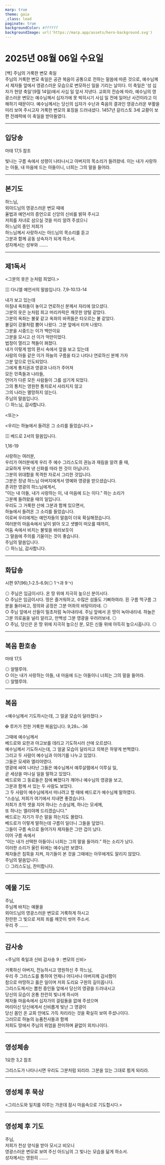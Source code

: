 ```yaml
---
marp: true
theme: gaia
_class: lead
paginate: true
backgroundColor: #ffffff
backgroundImage: url('https://marp.app/assets/hero-background.svg')
---
```


# 2025년 08월 06일 수요일

[백] 주님의 거룩한 변모 축일  
주님의 거룩한 변모 축일은 공관 복음이 공통으로 전하는 말씀에 따른 것으로, 예수님께서 제자들 앞에서 영광스러운 모습으로 변모하신 일을 기리는 날이다. 이 축일은 ‘성 십자가 현양 축일’(9월 14일)에서 사십 일 앞서 지낸다. 교회의 전승에 따라, 예수님의 영광스러운 변모는 예수님께서 십자가에 못 박히시기 사십 일 전에 일어난 사건이라고 이해하기 때문이다. 예수님께서는 당신의 십자가 수난과 죽음의 결과인 영광스러운 부활을 미리 보여 주시고자 거룩한 변모의 표징을 드러내셨다. 1457년 갈리스토 3세 교황이 보편 전례력에 이 축일을 받아들였다.




---

## 입당송

마태 17,5 참조

빛나는 구름 속에서 성령이 나타나시고 아버지의 목소리가 들려왔네. 이는 내가 사랑하는 아들, 내 마음에 드는 아들이니, 너희는 그의 말을 들어라.  
  


---

## 본기도

하느님,  
외아드님의 영광스러운 변모 때에  
율법과 예언서의 증언으로 신앙의 신비를 밝혀 주시고  
저희를 자녀로 삼으실 것을 미리 알려 주셨으니  
하느님의 종인 저희가  
하느님께서 사랑하시는 아드님의 목소리를 듣고  
그분과 함께 공동 상속자가 되게 하소서.  
성자께서는 성부와 …….  
  


---

## 제1독서

<그분의 옷은 눈처럼 희었다.>

▥ 다니엘 예언서의 말씀입니다. 7,9-10.13-14

내가 보고 있는데  
마침내 옥좌들이 놓이고 연로하신 분께서 자리에 앉으셨다.  
그분의 옷은 눈처럼 희고 머리카락은 깨끗한 양털 같았다.  
그분의 옥좌는 불꽃 같고 옥좌의 바퀴들은 타오르는 불 같았다.  
불길이 강물처럼 뿜어 나왔다. 그분 앞에서 터져 나왔다.  
그분을 시중드는 이가 백만이요  
그분을 모시고 선 이가 억만이었다.  
법정이 열리고 책들이 펴졌다.  
내가 이렇게 밤의 환시 속에서 앞을 보고 있는데  
사람의 아들 같은 이가 하늘의 구름을 타고 나타나 연로하신 분께 가자  
그분 앞으로 인도되었다.  
그에게 통치권과 영광과 나라가 주어져  
모든 민족들과 나라들,  
언어가 다른 모든 사람들이 그를 섬기게 되었다.  
그의 통치는 영원한 통치로서 사라지지 않고  
그의 나라는 멸망하지 않는다.  
주님의 말씀입니다.  
◎ 하느님, 감사합니다.  
  
<또는>  
  
<우리는 하늘에서 들려온 그 소리를 들었습니다.>  
  
  
▥ 베드로 2서의 말씀입니다.  
  
  
1,16-19  
  
사랑하는 여러분,  
우리가 여러분에게 우리 주 예수 그리스도의 권능과 재림을 알려 줄 때,  
교묘하게 꾸며 낸 신화를 따라 한 것이 아닙니다.  
그분의 위대함을 목격한 자로서 그리한 것입니다.  
그분은 정녕 하느님 아버지에게서 영예와 영광을 받으셨습니다.  
존귀한 영광의 하느님에게서,  
“이는 내 아들, 내가 사랑하는 이, 내 마음에 드는 이다.” 하는 소리가  
그분께 들려왔을 때의 일입니다.  
우리도 그 거룩한 산에 그분과 함께 있으면서,  
하늘에서 들려온 그 소리를 들었습니다.  
이로써 우리에게는 예언자들의 말씀이 더욱 확실해졌습니다.  
여러분의 마음속에서 날이 밝아 오고 샛별이 떠오를 때까지,  
어둠 속에서 비치는 불빛을 바라보듯이  
그 말씀에 주의를 기울이는 것이 좋습니다.  
주님의 말씀입니다.  
◎ 하느님, 감사합니다.  


---

## 화답송

시편 97(96),1-2.5-6.9(◎ 1ㄱ과 9ㄱ)

◎ 주님은 임금이시다. 온 땅 위에 지극히 높으신 분이시다.  
○ 주님은 임금이시다. 땅은 즐거워하고, 수많은 섬들도 기뻐하여라. 흰 구름 먹구름 그분을 둘러싸고, 정의와 공정은 그분 어좌의 바탕이라네. ◎  
○ 주님 앞에서 산들이 밀초처럼 녹아내리네. 주님 앞에서 온 땅이 녹아내리네. 하늘은 그분 의로움을 널리 알리고, 만백성 그분 영광을 우러러보네. ◎  
○ 주님, 당신은 온 땅 위에 지극히 높으신 분, 모든 신들 위에 아득히 높으시옵니다. ◎  
  


---

## 복음 환호송

마태 17,5

◎ 알렐루야.  
○ 이는 내가 사랑하는 아들, 내 마음에 드는 아들이니 너희는 그의 말을 들어라.  
◎ 알렐루야.  
  


---

## 복음

<예수님께서 기도하시는데, 그 얼굴 모습이 달라졌다.>

✠ 루카가 전한 거룩한 복음입니다. 9,28ㄴ-36

그때에 예수님께서  
베드로와 요한과 야고보를 데리고 기도하시러 산에 오르셨다.  
예수님께서 기도하시는데, 그 얼굴 모습이 달라지고 의복은 하얗게 번쩍였다.  
그리고 두 사람이 예수님과 이야기를 나누고 있었다.  
그들은 모세와 엘리야였다.  
영광에 싸여 나타난 그들은 예수님께서 예루살렘에서 이루실 일,  
곧 세상을 떠나실 일을 말하고 있었다.  
베드로와 그 동료들은 잠에 빠졌다가 깨어나 예수님의 영광을 보고,  
그분과 함께 서 있는 두 사람도 보았다.  
그 두 사람이 예수님에게서 떠나려고 할 때에 베드로가 예수님께 말하였다.  
“스승님, 저희가 여기에서 지내면 좋겠습니다.  
저희가 초막 셋을 지어 하나는 스승님께, 하나는 모세께,  
또 하나는 엘리야께 드리겠습니다.”  
베드로는 자기가 무슨 말을 하는지도 몰랐다.  
베드로가 이렇게 말하는데 구름이 일더니 그들을 덮었다.  
그들이 구름 속으로 들어가자 제자들은 그만 겁이 났다.  
이어 구름 속에서  
“이는 내가 선택한 아들이니 너희는 그의 말을 들어라.” 하는 소리가 났다.  
이러한 소리가 울린 뒤에는 예수님만 보였다.  
제자들은 침묵을 지켜, 자기들이 본 것을 그때에는 아무에게도 알리지 않았다.  
주님의 말씀입니다.  
◎ 그리스도님, 찬미합니다.  
  


---

## 예물 기도

주님,  
주님께 바치는 예물을  
외아드님의 영광스러운 변모로 거룩하게 하시고  
찬란한 그 빛으로 저희 죄를 깨끗이 씻어 주소서.  
우리 주 …….  
  


---

## 감사송

<주님의 축일과 신비 감사송 9 : 변모의 신비>

거룩하신 아버지, 전능하시고 영원하신 주 하느님,  
우리 주 그리스도를 통하여 언제나 어디서나 아버지께 감사함이  
참으로 마땅하고 옳은 일이며 저희 도리요 구원의 길이옵니다.  
그리스도께서는 뽑힌 증인들 앞에서 당신의 영광을 드러내시고  
당신의 모습이 온통 찬란히 빛나게 하시어  
제자들 마음속에서 십자가의 걸림돌을 없애 주셨으며  
머리이신 당신에게서 신비롭게 빛난 그 영광이  
당신 몸인 온 교회 안에도 가득 차리라는 것을 확실히 보여 주셨나이다.  
그러므로 하늘의 능품천사들과 함께  
저희도 땅에서 주님의 위엄을 찬미하며 끝없이 외치나이다.  
  


---

## 영성체송

1요한 3,2 참조

그리스도가 나타나시면 우리도 그분처럼 되리라. 그분을 있는 그대로 뵙게 되리라.  
  


---

## 영성체 후 묵상

<그리스도와 일치를 이루는 가운데 잠시 마음속으로 기도합시다.>  


---

## 영성체 후 기도

주님,  
저희가 천상 양식을 받아 모시고 비오니  
영광스러운 변모로 보여 주신 아드님의 그 빛나는 모습을 닮게 하소서.  
성자께서는 영원히 …….